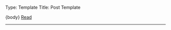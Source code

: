 Type: Template
Title: Post Template

<article>
{body} <a href="{location}"><i class="fa-solid fa-book-open-reader"></i> Read</a>
</article>

<hr/>